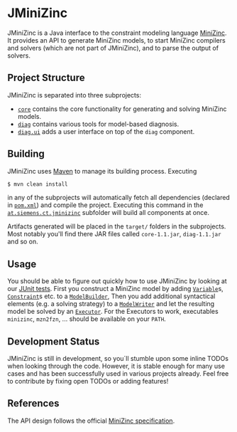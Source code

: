 # JMiniZinc

JMiniZinc is a Java interface to the constraint modeling language [MiniZinc](http://www.minizinc.org/).
It provides an API to generate MiniZinc models, to start MiniZinc compilers and solvers (which are not part of JMiniZinc), and to parse the output of solvers.

## Project Structure

JMiniZinc is separated into three subprojects:
* [`core`](at.siemens.ct.jminizinc.core) contains the core functionality for generating and solving MiniZinc models.
* [`diag`](at.siemens.ct.jminizinc.diag) contains various tools for model-based diagnosis.
* [`diag.ui`](at.siemens.ct.jminizinc.diag.ui) adds a user interface on top of the `diag` component.

## Building

JMiniZinc uses [Maven](https://maven.apache.org) to manage its building process. Executing

```bash
$ mvn clean install
```

in any of the subprojects will automatically fetch all dependencies (declared in [`pom.xml`](/at.siemens.ct.jminizinc/pom.xml)) and compile the project.
Executing this command in the [`at.siemens.ct.jminizinc`](at.siemens.ct.jminizinc) subfolder will build all components at once.

Artifacts generated will be placed in the `target/` folders in the subprojects. Most notably you'll find there JAR files called `core-1.1.jar`, `diag-1.1.jar` and so on.

## Usage

You should be able to figure out quickly how to use JMiniZinc by looking at our [JUnit tests](/at.siemens.ct.jminizinc.core/src/test/java/at/siemens/ct/jmz).
First you construct a MiniZinc model by adding [`Variable`](/at.siemens.ct.jminizinc.core/src/main/java/at/siemens/ct/jmz/elements/Variable.java)s, [`Constraint`](/at.siemens.ct.jminizinc.core/src/main/java/at/siemens/ct/jmz/elements/constraints/Constraint.java)s etc. to a [`ModelBuilder`](/at.siemens.ct.jminizinc.core/src/main/java/at/siemens/ct/jmz/IModelBuilder.java),
Then you add additional syntactical elements (e.g. a solving strategy) to a [`ModelWriter`](/at.siemens.ct.jminizinc.core/src/main/java/at/siemens/ct/jmz/writer/IModelWriter.java)
and let the resulting model be solved by an [`Executor`](/at.siemens.ct.jminizinc.core/src/main/java/at/siemens/ct/jmz/executor/IExecutor.java).
For the Executors to work, executables `minizinc`, `mzn2fzn`, ... should be available on your `PATH`.

## Development Status

JMiniZinc is still in development, so you´ll stumble upon some inline TODOs when looking through the code.
However, it is stable enough for many use cases and has been successfully used in various projects already.
Feel free to contribute by fixing open TODOs or adding features!

## References

The API design follows the official [MiniZinc specification](http://www.minizinc.org/doc-lib/minizinc-spec.pdf).